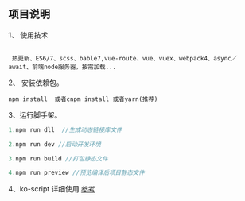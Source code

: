 


## 项目说明
1、 使用技术
```text

 热更新、ES6/7、scss、bable7,vue-route、vue、vuex、webpack4、async／await、前端node服务器，按需加载...

```

2、 安装依赖包。
```
npm install  或者cnpm install 或者yarn(推荐)

```

3、运行脚手架。
 ```js
 1.npm run dll  //生成动态链接库文件

 2.npm run dev //启动开发环境

 3.npm run build //打包静态文件

 4.npm run preview //预览编译后项目静态文件

 ```

4、ko-script  详细使用 [参考](https://www.npmjs.com/package/ko-script) 


